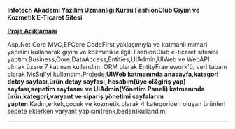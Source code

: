  **Infotech Akademi Yazılım Uzmanlığı Kursu FashionClub Giyim ve Kozmetik E-Ticaret Sitesi**

<u>**Proje Açıklaması**</u>

Asp.Net Core MVC,EFCore CodeFirst yaklaşımıyla ve katmanlı mimari yapısını kullanarak giyim ve kozmetikle ilgili FashionClub e-ticaret sitesini yaptım.Business,Core,DataAccess,Entities,UIAdmin,UIWeb ve WebAPI olmak üzere 7 katman kullandım. ORM olarak EntityFramework'ü, veri tabanı olarak MsSql'yi kullandım.Projede,**UIWeb katmanında anasayfa,kategori detay sayfası,ürün detay sayfası, hesabım(üye ol&giriş yap) sayfası,sepetim sayfasını ve UIAdmin(Yönetim Paneli) katmanında ürün,kategori,varyant ve sipariş yönetimi sayfalarını yaptım**.Kadın,erkek,çocuk ve kozmetik olarak 4 kategoriden oluşan ürünleri sepete eklerken varyant yapısını(renk,beden)kullandım.




---



